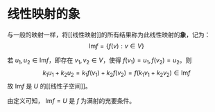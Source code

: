 # 线性映射的象

与一般的映射一样，将[[线性映射]]的所有结果称为此线性映射的**象**，记为：
$$ \mathrm{Im}f=\{ f(v) : v \in V\} $$

若 $u_1,u_2 \in \mathrm{Im}f$，即存在 $v_1,v_2 \in V$，使得 $f(v_1)=u_1,f(v_2)=u_2$。则
$$ k_1u_1+k_2u_2=k_1f(v_1)+k_2f(v_2)=f(k_1v_1+k_2v_2) \in \mathrm{Im}f $$
故 $\mathrm{Im}f$ 是 $U$ 的[[线性子空间]]。

由定义可知， $\mathrm{Im}f=U$ 是 $f$ 为满射的充要条件。